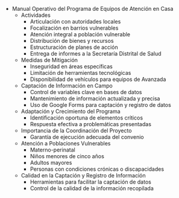 - Manual Operativo del Programa de Equipos de Atención en Casa
  - Actividades
    - Articulación con autoridades locales
    - Focalización en barrios vulnerables
    - Atención integral a población vulnerable
    - Distribución de bienes y recursos
    - Estructuración de planes de acción
    - Entrega de informes a la Secretaría Distrital de Salud
  - Medidas de Mitigación
    - Inseguridad en áreas específicas
    - Limitación de herramientas tecnológicas
    - Disponibilidad de vehículos para equipos de Avanzada
  - Captación de Información en Campo
    - Control de variables clave en bases de datos
    - Mantenimiento de información actualizada y precisa
    - Uso de Google Forms para captación y registro de datos
  - Adaptación y Crecimiento del Programa
    - Identificación oportuna de elementos críticos
    - Respuesta efectiva a problemáticas presentadas
  - Importancia de la Coordinación del Proyecto
    - Garantía de ejecución adecuada del convenio
  - Atención a Poblaciones Vulnerables
    - Materno-perinatal
    - Niños menores de cinco años
    - Adultos mayores
    - Personas con condiciones crónicas o discapacidades
  - Calidad en la Captación y Registro de Información
    - Herramientas para facilitar la captación de datos
    - Control de la calidad de la información recopilada
	